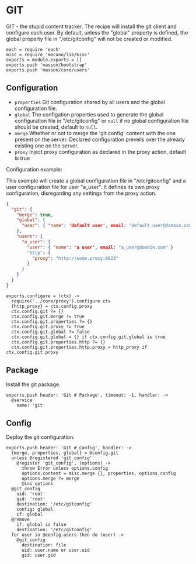 
# GIT

GIT - the stupid content tracker. The recipe will install 
the git client and configure each user. By default, unless
the "global" property is defined, the global property file
in "/etc/gitconfig" will not be created or modified.

    each = require 'each'
    misc = require 'mecano/lib/misc'
    exports = module.exports = []
    exports.push 'masson/bootstrap'
    exports.push 'masson/core/users'

Configuration
-------------

*   `properties`
    Git configuration shared by all users and the global 
    configuration file.
*   `global`
    The configation properties used to generate 
    the global configuration file in "/etc/gitconfig" or `null`
    if no global configuration file should be created, default
    to `null`.
*   `merge`
    Whether or not to merge the 'git.config' content 
    with the one present on the server. Declared 
    configuration preveils over the already existing 
    one on the server.
*   `proxy`
    Inject proxy configuration as declared in the 
    proxy action, default is true

Configuration example:

This exemple will create a global configuration file 
in "/etc/gitconfig" and a user configuration file for 
user "a_user". It defines its own proxy configuration, disregarding
any settings from the proxy action.

```json
{
  "git": {
    "merge": true,
    "global": {
      "user": { "name": 'default user', email: "default_user@domain.com" }
    },
    "users": {
      "a_user": {
        "user": { "name": 'a user', email: "a_user@domain.com" }
        "http": {
          "proxy": "http://some.proxy:9823"
        }
      }
    }
  }
}
```

    exports.configure = (ctx) ->
      require('../core/proxy').configure ctx
      {http_proxy} = ctx.config.proxy
      ctx.config.git ?= {}
      ctx.config.git.merge ?= true
      ctx.config.git.properties ?= {}
      ctx.config.git.proxy ?= true
      ctx.config.git.global ?= false
      ctx.config.git.global = {} if ctx.config.git.global is true
      ctx.config.git.properties.http ?= {}
      ctx.config.git.properties.http.proxy = http_proxy if ctx.config.git.proxy

## Package

Install the git package.

    exports.push header: 'Git # Package', timeout: -1, handler: ->
      @service
        name: 'git'

## Config

Deploy the git configuration.

    exports.push header: 'Git # Config', handler: ->
      {merge, properties, global} = @config.git
      unless @registered 'git_config'
        @register 'git_config', (options) ->
          throw Error unless options.config
          options.content = misc.merge {}, properties, options.config
          options.merge ?= merge
          @ini options
      @git_config
        uid: 'root'
        gid: 'root'
        destination: '/etc/gitconfig'
        config: global
        if: global
      @remove
        if: global is false
        destination: '/etc/gitconfig'
      for user in @config.users then do (user) ->
        @git_config
          destination: file
          uid: user.name or user.uid
          gid: user.gid
